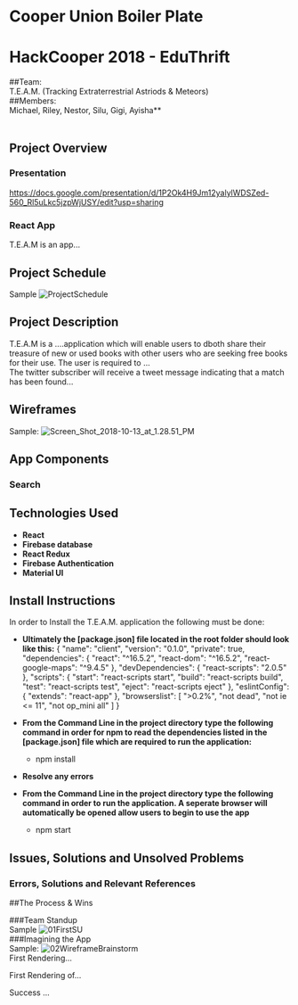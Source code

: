 # Cooper Union Boiler Plate

# HackCooper 2018 - EduThrift

##Team: <br>
T.E.A.M. (Tracking Extraterrestrial Astriods & Meteors) <br>
##Members: <br>
Michael, Riley, Nestor, Silu, Gigi, Ayisha** <br>
<br>
## Project Overview
### Presentation
https://docs.google.com/presentation/d/1P2Ok4H9Jm12yalylWDSZed-560_Rl5uLkc5jzpWjUSY/edit?usp=sharing

### React App
T.E.A.M is an app...
<br>
## Project Schedule

Sample
 ![ProjectSchedule](/uploads/91976f0c0d57a4def2ccb4c8d1261e10/ProjectSchedule.png)

## Project Description
T.E.A.M is a ....application which will enable users to dboth share their treasure of new or used books with other users who are seeking free books for their use. The user is required to ...
<br>
The twitter subscriber will receive a tweet message indicating that a match has been found...



## Wireframes <br>
Sample:
![Screen_Shot_2018-10-13_at_1.28.51_PM](/uploads/-/system/temp/6f1edd065a72d7908d0dd2e68afcece0/Screen_Shot_2018-10-13_at_1.28.51_PM.png)


## App Components

### Search



## Technologies Used

 - **React**
 - **Firebase database**
 - **React Redux**
 - **Firebase Authentication**
 - **Material UI**


 
 
## Install Instructions
In order to Install the T.E.A.M. application the following must be done:
- **Ultimately the [package.json] file located in the root folder should look like this:**
{
  "name": "client",
  "version": "0.1.0",
  "private": true,
  "dependencies": {
    "react": "^16.5.2",
    "react-dom": "^16.5.2",
    "react-google-maps": "^9.4.5"
  },
  "devDependencies": {
    "react-scripts": "2.0.5"
  },
  "scripts": {
    "start": "react-scripts start",
    "build": "react-scripts build",
    "test": "react-scripts test",
    "eject": "react-scripts eject"
  },
  "eslintConfig": {
    "extends": "react-app"
  },
  "browserslist": [
    ">0.2%",
    "not dead",
    "not ie <= 11",
    "not op_mini all"
  ]
}

- **From the Command Line in the project directory type the following command in order for npm to read the dependencies listed in the [package.json] file which are required to run the application:**
  - npm install
  
- **Resolve any errors**
- **From the Command Line in the project directory type the following command in order to run the application.  A seperate browser will automatically be opened allow users to begin to use the app**
  - npm start


## Issues, Solutions and Unsolved Problems
### Errors, Solutions and Relevant References


##The Process & Wins

###Team Standup <br>
Sample
![01FirstSU](/uploads/f7a86bf4ba1bcd39381834290c370e32/01FirstSU.jpg) <br>
###Imagining the App <br>
Sample:
![02WireframeBrainstorm](/uploads/35b1e183de053041b019e4bb47c2908e/02WireframeBrainstorm.jpg) 
<br>
First Rendering...


First Rendering of...

Success ...

